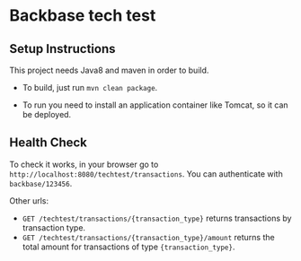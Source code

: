 # Backbase tech test

## Setup Instructions

This project needs Java8 and maven in order to build.

* To build, just run
    `mvn clean package`.
    
* To run you need to install an application container like Tomcat, so it can be deployed.


## Health Check

To check it works, in your browser go to `http://localhost:8080/techtest/transactions`. You can authenticate with `backbase/123456`.

Other urls: 

* `GET /techtest/transactions/{transaction_type}` returns transactions by transaction type.  
* `GET /techtest/transactions/{transaction_type}/amount` returns the total amount for transactions of type `{transaction_type}`.

